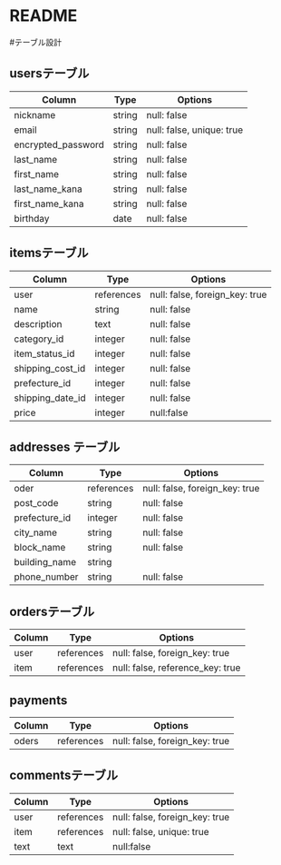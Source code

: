 # README

#テーブル設計

## usersテーブル

| Column             | Type   | Options                  |
| ------------------ | ------ | ------------------------ | 
| nickname           | string | null: false              |
| email              | string | null: false, unique: true|
| encrypted_password | string | null: false              |
| last_name          | string | null: false              |
| first_name         | string | null: false              |
| last_name_kana     | string | null: false              |
| first_name_kana    | string | null: false              | 
| birthday           | date   | null: false              |


## itemsテーブル

| Column             | Type   | Options                           |
| ------------------ | ------ | --------------------------------- | 
| user               | references | null: false, foreign_key: true|
| name               | string | null: false                       |
| description        | text   | null: false                       |
| category_id        | integer| null: false                       |
| item_status_id     | integer| null: false                       |
| shipping_cost_id   | integer| null: false                       |
| prefecture_id      | integer| null: false                       | 
| shipping_date_id   | integer| null: false                       |
| price              | integer| null:false                        |


## addresses テーブル

| Column           | Type       | Options                          |
| ---------------- | ---------- | -----------------------------    | 
| oder             | references | null: false, foreign_key: true   |
| post_code        | string     | null: false                      |
| prefecture_id    | integer    | null: false                      |
| city_name        | string     | null: false                      |
| block_name       | string     | null: false                      |
| building_name    | string     |                                  |
| phone_number     | string     | null: false                      |


## ordersテーブル

| Column           | Type       | Options                          |
| ---------------- | ---------- | -----------------------------    | 
| user             | references | null: false, foreign_key: true   |
| item             | references | null: false, reference_key: true |


## payments

| Column          | Type       | Options                        |
| ----------------| ---------- | ---------------------------    | 
| oders           | references | null: false, foreign_key: true|


## commentsテーブル

| Column           | Type       | Options                        |
| ---------------- | ---------- | ------------------------       | 
| user             | references | null: false, foreign_key: true||
| item             | references | null: false, unique: true      |
| text             | text       | null:false                     |
